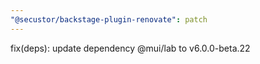 ```yaml
---
"@secustor/backstage-plugin-renovate": patch
---
```


fix(deps): update dependency @mui/lab to v6.0.0-beta.22
